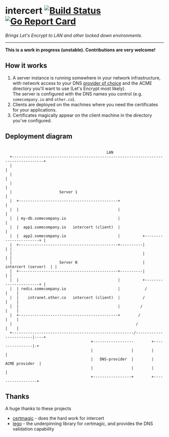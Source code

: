 # intercert [![Build Status](https://travis-ci.org/evenh/intercert.svg?branch=master)](https://travis-ci.org/evenh/intercert) [![Go Report Card](https://goreportcard.com/badge/github.com/evenh/intercert)](https://goreportcard.com/report/github.com/evenh/intercert)

_Brings Let's Encrypt to LAN and other locked down environments._

---
**This is a work in progress (unstable). Contributions are very welcome!**

## How it works

1. A server instance is running somewhere in your network infrastructure, with network access to
your DNS [provider of choice](https://github.com/go-acme/lego/tree/master/providers/dns) and the ACME directory you'll want to use (Let's Encrypt most likely).    
The server is configured with the DNS names you control (e.g. `somecompany.io` and `other.co`).
2. Clients are deployed on the machines where you need the certificates for your applications.
3. Certificates magically appear on the client machine in the directory you've configured.

## Deployment diagram

```
                                                                                        
                                             LAN                                        
  +------------------------------------------------------------------------------------+
  |                                                                                    |
  |                                                                                    |
  |                                                                                    |
  |                     Server 1                                                       |
  |  +--------------------------------------------+                                    |
  |  |                                            |                                    |
  |  | my-db.somecompany.io                       |                                    |
  |  |  app1.somecompany.io   intercert (client)  |                                    |
  |  |  app2.somecompany.io                       |          +-----------------------+ |
  |  +--------------------------------------------+----------|                       | |
  |                                                          |                       | |
  |                     Server N                             |   intercert (server)  | |
  |  +--------------------------------------------+----------|                       | |
  |  |                                            |          +-----------------------+ |
  |  | redis.somecompany.io                       |           /                   |    |
  |  |    intranet.other.co   intercert (client)  |          /                    |    |
  |  |                                            |         /                     |    |
  |  +--------------------------------------------+        /                      |    |
  |                                                       /                       |    |
  +------------------------------------------------------/------------------------|----+
                                      +------------------        +----------------|-+   
                                      |                 |        |                  |   
                                      |   DNS-provider  |        |   ACME provider  |   
                                      |                 |        |                  |   
                                      +-----------------+        +------------------+                                                   
```


## Thanks

A huge thanks to these projects

- [certmagic](https://github.com/mholt/certmagic) - does the hard work for intercert
- [lego](https://github.com/go-acme/lego) - the underpinning library for certmagic, and provides the DNS validation capability 
